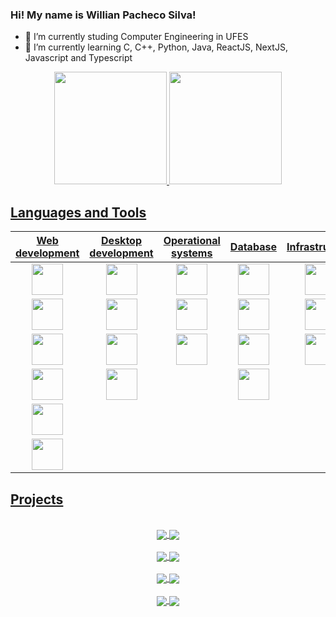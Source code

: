 ### Hi! My name is Willian Pacheco Silva!

- 🔭 I’m currently studing Computer Engineering in UFES
- 🌱 I’m currently learning C, C++, Python, Java, ReactJS, NextJS, Javascript and Typescript

<div align="center">
    <a href="https://github.com/willianps31">
        <img height="180em"
            src="https://github-readme-stats.vercel.app/api/top-langs/?username=willianps31&layout=compact&langs_count=25&theme=github_dark" />
        <img height="180em"
            src="https://github-readme-stats.vercel.app/api?username=willianps31&show_icons=true&theme=github_dark&include_all_commits=true&count_private=true" />
</div>
    
## Languages and Tools
    
<table align="center">
<thead>
  <tr>
    <th>Web development</th>
    <th>Desktop development</th>
    <th>Operational systems</th>
    <th>Database</th>
    <th>Infrastructure</th>
  </tr>
</thead>
<tbody>
  <tr align="center">
    <td><img height="50em" src="https://cdn.jsdelivr.net/gh/devicons/devicon/icons/html5/html5-plain.svg"/></td>
    <td><img height="50em" src="https://cdn.jsdelivr.net/gh/devicons/devicon/icons/python/python-original.svg" /></td>
    <td><img height="50em" src="https://cdn.icon-icons.com/icons2/1508/PNG/128/distributorlogoarchlinux_103805.png" /></td>
    <td><img height="50em" src="https://cdn.icon-icons.com/icons2/2699/PNG/128/mysql_logo_icon_169941.png" /></td>
    <td><img height="50em" src="https://cdn.jsdelivr.net/gh/devicons/devicon/icons/docker/docker-original.svg" /></td>
  </tr>
  <tr align="center">
    <td><img height="50em" src="https://cdn.jsdelivr.net/gh/devicons/devicon/icons/typescript/typescript-plain.svg" /></td>
    <td><img height="50em" src="https://cdn.jsdelivr.net/gh/devicons/devicon/icons/c/c-plain.svg" /></td>
    <td><img height="50em" src="https://cdn.icon-icons.com/icons2/1508/PNG/128/ubuntustarthere_104634.png" /></td>
    <td><img height="50em" src="https://cdn.icon-icons.com/icons2/2415/PNG/128/postgresql_original_wordmark_logo_icon_146392.png" /></td>
    <td><img height="50em" src="https://cdn.icon-icons.com/icons2/1381/PNG/128/xampp_94513.png" /></td>
  </tr>
  <tr align="center">
    <td><img height="50em" src="https://cdn.jsdelivr.net/gh/devicons/devicon/icons/javascript/javascript-plain.svg" /></td>
    <td><img height="50em" src="https://cdn.jsdelivr.net/gh/devicons/devicon/icons/cplusplus/cplusplus-plain.svg" /></td>
    <td><img height="50em" src="https://cdn.icon-icons.com/icons2/836/PNG/128/Windows_Phone_icon-icons.com_66782.png" /></td>
    <td><img height="50em" src="https://cdn.icon-icons.com/icons2/2699/PNG/128/sqlite_logo_icon_170706.png" /></td>
    <td><img height="50em" src="https://cdn.icon-icons.com/icons2/2107/PNG/128/file_type_vscode_icon_130084.png" /></td>
  </tr>
  <tr align="center">
    <td><img height="50em" src="https://cdn.jsdelivr.net/gh/devicons/devicon/icons/css3/css3-plain.svg" /></td>
    <td><img height="50em" src="https://cdn.icon-icons.com/icons2/2415/PNG/128/java_original_wordmark_logo_icon_146459.png" /></td>
    <td></td>
    <td><img height="50em" src="https://www.webmundi.com/wp-content/uploads/Microsoft-SQL-Server-300x246.png" /></td>
    <td></td>
  </tr>
  <tr align="center">
    <td><img height="50em" src="https://cdn.jsdelivr.net/gh/devicons/devicon/icons/react/react-original.svg" /></td>
    <td></td>
    <td></td>
    <td></td>
    <td></td>
  </tr>
  <tr align="center">
    <td><img height="50em" src="https://cdn.icon-icons.com/icons2/2415/PNG/128/bootstrap_plain_logo_icon_146619.png" /></td>
    <td></td>
    <td></td>
    <td></td>
    <td></td>
  </tr>
</tbody>
</table>
        
## Projects

</br>

<div align="center">
    <a href="https://github.com/willianps31/wps-timer">
        <img align="center"
            src="https://github-readme-stats.vercel.app/api/pin/?username=willianps31&repo=wps-timer&theme=github_dark" />
    </a>
    <a href="https://github.com/willianps31/task-list-react">
        <img align="center"
            src="https://github-readme-stats.vercel.app/api/pin/?username=willianps31&repo=task-list-react&theme=github_dark" />
    </a>
</div>
</br>
<div align="center">
    <a href="https://github.com/willianps31/URI">
        <img align="center"
            src="https://github-readme-stats.vercel.app/api/pin/?username=willianps31&repo=URI&theme=github_dark" />
    </a>
    <a href="https://github.com/willianps31/catalogueit">
        <img align="center"
            src="https://github-readme-stats.vercel.app/api/pin/?username=willianps31&repo=catalogueit&theme=github_dark" />
    </a>
</div>
</br>
<div align="center">
    <a href="https://github.com/willianps31/CS50-introduction-to-computer-science">
        <img align="center"
            src="https://github-readme-stats.vercel.app/api/pin/?username=willianps31&repo=CS50-introduction-to-computer-science&theme=github_dark" />
    </a>
    <a href="https://github.com/willianps31/structured-programming">
        <img align="center"
            src="https://github-readme-stats.vercel.app/api/pin/?username=willianps31&repo=structured-programming&theme=github_dark" />
    </a>
</div>
</br>
<div align="center">
    <a href="https://github.com/willianps31/data-structures-II">
        <img align="center"
            src="https://github-readme-stats.vercel.app/api/pin/?username=willianps31&repo=data-structures-I&theme=github_dark" />
    </a>
    <a href="https://github.com/willianps31/data-structures-I">
        <img align="center"
            src="https://github-readme-stats.vercel.app/api/pin/?username=willianps31&repo=data-strucures-II&theme=github_dark" />
    </a>
</div>

<!-- 
   Theme names: https://github.com/anuraghazra/github-readme-stats/blob/master/themes/README.md
   -->
